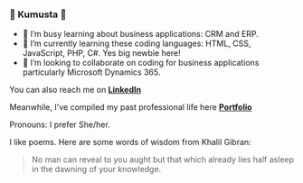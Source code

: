 ### :palm_tree: Kumusta :palm_tree:
- 🔭 I’m busy learning about business applications: CRM and ERP.
- 🌱 I’m currently learning these coding languages: HTML, CSS, JavaScript, PHP, C#. Yes big newbie here!  
- 👯 I’m looking to collaborate on coding for business applications particularly Microsoft Dynamics 365.

You can also reach me on [**LinkedIn**](https://www.linkedin.com/in/catherinerosedurand/)

Meanwhile, I've compiled my past professional life here [**Portfolio**](https://catherinerosedurand.wixsite.com/portfolio)

Pronouns: I prefer She/her. 

I like poems. Here are some words of wisdom from Khalil Gibran: 
>No man can reveal to you aught but that which already 
>lies half asleep in the dawning of your knowledge. 
<!--
**rosedrnd/rosedrnd** is a ✨ _special_ ✨ repository because its `README.md` (this file) appears on your GitHub profile.

Here are some ideas to get you started:


-->
